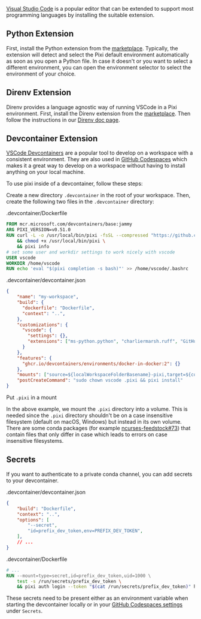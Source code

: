 [Visual Studio Code](https://code.visualstudio.com/) is a popular editor that can be extended to support most programming languages by installing the suitable extension.

## Python Extension

First, install the Python extension from the [marketplace](https://marketplace.visualstudio.com/items?itemName=ms-python.python). Typically, the extension will detect and select the Pixi default environment automatically as soon as you open a Python file. In case it doesn't or you want to select a different environment, you can open the environment selector to select the environment of your choice.

## Direnv Extension

Direnv provides a language agnostic way of running VSCode in a Pixi environment. First, install the Direnv extension from the [marketplace](https://marketplace.visualstudio.com/items?itemName=mkhl.direnv). Then follow the instructions in our [Direnv doc page](../../third_party/direnv/).

## Devcontainer Extension

[VSCode Devcontainers](https://code.visualstudio.com/docs/devcontainers/containers) are a popular tool to develop on a workspace with a consistent environment. They are also used in [GitHub Codespaces](https://github.com/features/codespaces) which makes it a great way to develop on a workspace without having to install anything on your local machine.

To use pixi inside of a devcontainer, follow these steps:

Create a new directory `.devcontainer` in the root of your workspace. Then, create the following two files in the `.devcontainer` directory:

.devcontainer/Dockerfile

```dockerfile
FROM mcr.microsoft.com/devcontainers/base:jammy
ARG PIXI_VERSION=v0.51.0
RUN curl -L -o /usr/local/bin/pixi -fsSL --compressed "https://github.com/prefix-dev/pixi/releases/download/${PIXI_VERSION}/pixi-$(uname -m)-unknown-linux-musl" \
    && chmod +x /usr/local/bin/pixi \
    && pixi info
# set some user and workdir settings to work nicely with vscode
USER vscode
WORKDIR /home/vscode
RUN echo 'eval "$(pixi completion -s bash)"' >> /home/vscode/.bashrc

```

.devcontainer/devcontainer.json

```json
{
    "name": "my-workspace",
    "build": {
      "dockerfile": "Dockerfile",
      "context": "..",
    },
    "customizations": {
      "vscode": {
        "settings": {},
        "extensions": ["ms-python.python", "charliermarsh.ruff", "GitHub.copilot"]
      }
    },
    "features": {
      "ghcr.io/devcontainers/environments/docker-in-docker:2": {}
    },
    "mounts": ["source=${localWorkspaceFolderBasename}-pixi,target=${containerWorkspaceFolder}/.pixi,type=volume"],
    "postCreateCommand": "sudo chown vscode .pixi && pixi install"
}

```

Put `.pixi` in a mount

In the above example, we mount the `.pixi` directory into a volume. This is needed since the `.pixi` directory shouldn't be on a case insensitive filesystem (default on macOS, Windows) but instead in its own volume. There are some conda packages (for example [ncurses-feedstock#73](https://github.com/conda-forge/ncurses-feedstock/issues/73)) that contain files that only differ in case which leads to errors on case insensitive filesystems.

## Secrets

If you want to authenticate to a private conda channel, you can add secrets to your devcontainer.

.devcontainer/devcontainer.json

```json
{
    "build": "Dockerfile",
    "context": "..",
    "options": [
        "--secret",
        "id=prefix_dev_token,env=PREFIX_DEV_TOKEN",
    ],
    // ...
}

```

.devcontainer/Dockerfile

```dockerfile
# ...
RUN --mount=type=secret,id=prefix_dev_token,uid=1000 \
    test -s /run/secrets/prefix_dev_token \
    && pixi auth login --token "$(cat /run/secrets/prefix_dev_token)" https://repo.prefix.dev

```

These secrets need to be present either as an environment variable when starting the devcontainer locally or in your [GitHub Codespaces settings](https://github.com/settings/codespaces) under `Secrets`.
